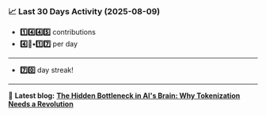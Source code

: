 <!--START_STATS-->
### 📈 Last 30 Days Activity (2025-08-09)  
- **1️⃣4️⃣4️⃣5️⃣** contributions  
- **4️⃣🎱•1️⃣7️⃣** per day
---
- **7️⃣0️⃣** day streak!
---
📝 **Latest blog:** [**The Hidden Bottleneck in AI's Brain: Why Tokenization Needs a Revolution**](https://andriak.com/blog/tokenization-revolution)
<!--END_STATS-->

